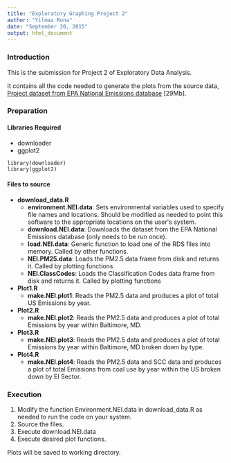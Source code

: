 ```yaml
---
title: "Exploratory Graphing Project 2"
author: "Yilmaz Rona"
date: "September 20, 2015"
output: html_document
---
```


### Introduction
This is the submission for Project 2 of Exploratory Data Analysis.

It contains all the code needed to generate the plots from the source data, <a href="https://d396qusza40orc.cloudfront.net/exdata%2Fdata%2FNEI_data.zip">Project dataset from  EPA National Emissions database</a> [29Mb].

### Preparation
#### Libraries Required
* downloader
* ggplot2

```
library(downloader)
library(ggplot2)
```

#### Files to source
* **download_data.R**
    + **environment.NEI.data**:  Sets environmental variables used to specify file names and locations.  Should be modified as needed to point this software to the appropriate locations on the user's system.
    + **download.NEI.data**: Downloads the dataset from the EPA National Emissions database (only needs to be run once).
    + **load.NEI.data**: Generic function to load one of the RDS files into memory.  Called by other functions.
    + **NEI.PM25.data**: Loads the PM2.5 data frame from disk and returns it.  Called by plotting functions
    + **NEI.ClassCodes**: Loads the Classification Codes data frame from disk and returns it.  Called by plotting functions
* **Plot1.R**
    + **make.NEI.plot1**: Reads the PM2.5 data and produces a plot of total US Emissions by year.
* **Plot2.R**
    + **make.NEI.plot2**: Reads the PM2.5 data and produces a plot of total Emissions by year within Baltimore, MD.
* **Plot3.R**
    + **make.NEI.plot3**: Reads the PM2.5 data and produces a plot of total Emissions by year within Baltimore, MD broken down by type.
* **Plot4.R**
    + **make.NEI.plot4**: Reads the PM2.5 data and SCC data and produces a plot of total Emissions from coal use by year within the US broken down by EI Sector.

### Execution

1. Modify the function Environment.NEI.data in download_data.R as needed to run the code on your system.
1. Source the files.
1. Execute download.NEI.data
1. Execute desired plot functions.

Plots will be saved to working directory.